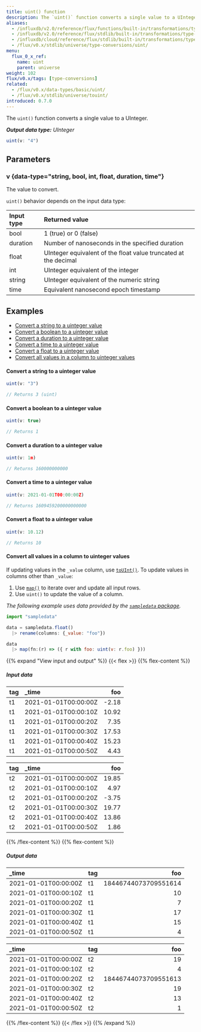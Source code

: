 ```yaml
---
title: uint() function
description: The `uint()` function converts a single value to a UInteger.
aliases:
  - /influxdb/v2.0/reference/flux/functions/built-in/transformations/type-conversions/uint/
  - /influxdb/v2.0/reference/flux/stdlib/built-in/transformations/type-conversions/uint/
  - /influxdb/cloud/reference/flux/stdlib/built-in/transformations/type-conversions/uint/
  - /flux/v0.x/stdlib/universe/type-conversions/uint/
menu:
  flux_0_x_ref:
    name: uint
    parent: universe
weight: 102
flux/v0.x/tags: [type-conversions]
related:
  - /flux/v0.x/data-types/basic/uint/
  - /flux/v0.x/stdlib/universe/touint/
introduced: 0.7.0
---
```


The `uint()` function converts a single value to a UInteger.

_**Output data type:** UInteger_

```js
uint(v: "4")
```

## Parameters

### v {data-type="string, bool, int, float, duration, time"}
The value to convert.

`uint()` behavior depends on the input data type:

| Input type | Returned value                                                  |
| :--------- | :-------------------------------------------------------------- |
| bool       | 1 (true) or 0 (false)                                           |
| duration   | Number of nanoseconds in the specified duration                 |
| float      | UInteger equivalent of the float value truncated at the decimal |
| int        | UInteger equivalent of the integer                              |
| string     | UInteger equivalent of the numeric string                       |
| time       | Equivalent nanosecond epoch timestamp                           |

## Examples

- [Convert a string to a uinteger value](#convert-a-string-to-a-uinteger-value)
- [Convert a boolean to a uinteger value](#convert-a-boolean-to-a-uinteger-value)
- [Convert a duration to a uinteger value](#convert-a-duration-to-a-uinteger-value)
- [Convert a time to a uinteger value](#convert-a-time-to-a-uinteger-value)
- [Convert a float to a uinteger value](#convert-a-float-to-a-uinteger-value)
- [Convert all values in a column to uinteger values](#convert-all-values-in-a-column-to-uinteger-values)

#### Convert a string to a uinteger value
```js
uint(v: "3")

// Returns 3 (uint)
```

#### Convert a boolean to a uinteger value
```js
uint(v: true)

// Returns 1
```

#### Convert a duration to a uinteger value
```js
uint(v: 1m)

// Returns 160000000000
```

#### Convert a time to a uinteger value
```js
uint(v: 2021-01-01T00:00:00Z)

// Returns 1609459200000000000
```

#### Convert a float to a uinteger value
```js
uint(v: 10.12)

// Returns 10
```

#### Convert all values in a column to uinteger values
If updating values in the `_value` column, use [`toUInt()`](/flux/v0.x/stdlib/universe/touint/).
To update values in columns other than `_value`:

1. Use [`map()`](/flux/v0.x/stdlib/universe/map/) to iterate over and update all input rows.
2. Use `uint()` to update the value of a column.

_The following example uses data provided by the [`sampledata` package](/flux/v0.x/stdlib/sampledata/)._

```js
import "sampledata"

data = sampledata.float()
  |> rename(columns: {_value: "foo"})

data
  |> map(fn:(r) => ({ r with foo: uint(v: r.foo) }))
```

{{% expand "View input and output" %}}
{{< flex >}}
{{% flex-content %}}
##### Input data
| tag | _time                |   foo |
| :-- | :------------------- | ----: |
| t1  | 2021-01-01T00:00:00Z | -2.18 |
| t1  | 2021-01-01T00:00:10Z | 10.92 |
| t1  | 2021-01-01T00:00:20Z |  7.35 |
| t1  | 2021-01-01T00:00:30Z | 17.53 |
| t1  | 2021-01-01T00:00:40Z | 15.23 |
| t1  | 2021-01-01T00:00:50Z |  4.43 |

| tag | _time                |   foo |
| :-- | :------------------- | ----: |
| t2  | 2021-01-01T00:00:00Z | 19.85 |
| t2  | 2021-01-01T00:00:10Z |  4.97 |
| t2  | 2021-01-01T00:00:20Z | -3.75 |
| t2  | 2021-01-01T00:00:30Z | 19.77 |
| t2  | 2021-01-01T00:00:40Z | 13.86 |
| t2  | 2021-01-01T00:00:50Z |  1.86 |

{{% /flex-content %}}
{{% flex-content %}}
##### Output data
| _time                | tag |                  foo |
| :------------------- | :-- | -------------------: |
| 2021-01-01T00:00:00Z | t1  | 18446744073709551614 |
| 2021-01-01T00:00:10Z | t1  |                   10 |
| 2021-01-01T00:00:20Z | t1  |                    7 |
| 2021-01-01T00:00:30Z | t1  |                   17 |
| 2021-01-01T00:00:40Z | t1  |                   15 |
| 2021-01-01T00:00:50Z | t1  |                    4 |

| _time                | tag |                  foo |
| :------------------- | :-- | -------------------: |
| 2021-01-01T00:00:00Z | t2  |                   19 |
| 2021-01-01T00:00:10Z | t2  |                    4 |
| 2021-01-01T00:00:20Z | t2  | 18446744073709551613 |
| 2021-01-01T00:00:30Z | t2  |                   19 |
| 2021-01-01T00:00:40Z | t2  |                   13 |
| 2021-01-01T00:00:50Z | t2  |                    1 |
{{% /flex-content %}}
{{< /flex >}}
{{% /expand %}}
